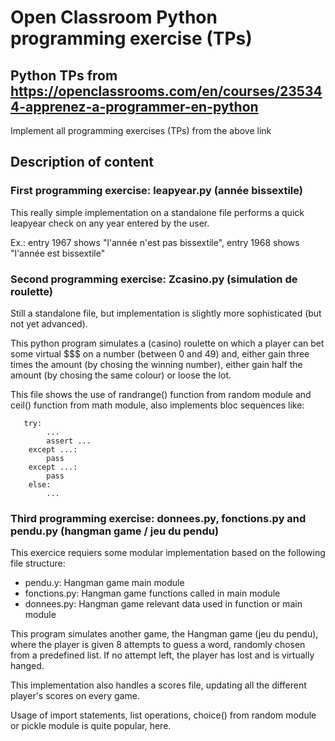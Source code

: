 # Open Classroom Python programming exercise (TPs)
## Python TPs from https://openclassrooms.com/en/courses/235344-apprenez-a-programmer-en-python
Implement all programming exercises (TPs) from the above link

## Description of content
### First programming exercise: leapyear.py (année bissextile)
This really simple implementation on a standalone file performs a quick leapyear check on any year entered by the user.

Ex.: entry 1967 shows "l'année n'est pas bissextile", entry 1968 shows "l'année est bissextile"

### Second programming exercise: Zcasino.py (simulation de roulette)
Still a standalone file, but implementation is slightly more sophisticated (but not yet advanced).

This python program simulates a (casino) roulette  on which a player can bet some virtual $$$ on a number (between 0 and 49) and, either gain three times the amount (by chosing the winning number), either gain half the amount (by chosing the same colour) or loose the lot.

This file shows the use of randrange() function from random module and ceil() function from math module, also implements bloc sequences like:

       try:
            ...
            assert ...
        except ...:
            pass
        except ...:
            pass
        else: 
            ...
### Third programming exercise: donnees.py, fonctions.py and pendu.py (hangman game / jeu du pendu)
This exercice requiers some modular implementation based on the following file structure:

- pendu.y: Hangman game main module
- fonctions.py: Hangman game functions called in main module
- donnees.py: Hangman game relevant data used in function or main module

This program simulates another game, the Hangman game (jeu du pendu), where the player is given 8 attempts to guess a word, randomly chosen from a predefined list. If no attempt left, the player has lost and is virtually hanged.

This implementation also handles a scores file, updating all the different player's scores on every game.

Usage of import statements, list operations, choice() from random module or pickle module is quite popular, here.


